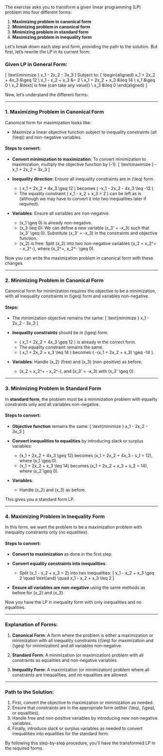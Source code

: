 The exercise asks you to transform a given linear programming (LP) problem into four different forms:

1. **Maximizing problem in canonical form**
2. **Minimizing problem in canonical form**
3. **Minimizing problem in standard form**
4. **Maximizing problem in inequality form**

Let's break down each step and form, providing the path to the solution. But first, let’s rewrite the LP in its current form:

### Given LP in General Form:
\[
\text{minimize } x_1 - 2x_2 - 3x_3
\]
Subject to:
\[
\begin{aligned}
x_1 + 2x_2 + 4x_3 &\geq 12 \\
x_1 - x_2 + x_3 &= 2 \\
x_1 + 2x_2 + x_3 &\leq 14 \\
x_1 &\geq 0 \\
x_2 &\text{ is free (can take any value)} \\
x_3 &\leq 0
\end{aligned}
\]

Now, let’s understand the different forms:

---

### 1. **Maximizing Problem in Canonical Form**

Canonical form for maximization looks like:
- Maximize a linear objective function subject to inequality constraints (all \(\leq\)) and non-negative variables.

#### Steps to convert:
- **Convert minimization to maximization**: To convert minimization to maximization, multiply the objective function by \(-1\).
  \[
  \text{maximize } -x_1 + 2x_2 + 3x_3
  \]

- **Inequality direction**: Ensure all inequality constraints are in \(\leq\) form.
    - \( x_1 + 2x_2 + 4x_3 \geq 12 \) becomes \( -x_1 - 2x_2 - 4x_3 \leq -12 \).
    - The equality constraint \( x_1 - x_2 + x_3 = 2 \) can be left as is (although we may have to convert it into two inequalities later if required).

- **Variables**: Ensure all variables are non-negative.
    - \(x_1 \geq 0\) is already non-negative.
    - \(x_3 \leq 0\): We can define a new variable \(x_3' = -x_3\) such that \(x_3' \geq 0\). Substitute \(x_3' = -x_3\) in the constraints and objective function.
    - \(x_2\) is free: Split \(x_2\) into two non-negative variables \(x_2 = x_2^+ - x_2^-\), where \(x_2^+, x_2^- \geq 0\).

Now you can write the maximization problem in canonical form with these changes.

---

### 2. **Minimizing Problem in Canonical Form**

Canonical form for minimization requires the objective to be a minimization, with all inequality constraints in \(\geq\) form and variables non-negative.

#### Steps:
- The minimization objective remains the same: 
  \[
  \text{minimize } x_1 - 2x_2 - 3x_3
  \]

- **Inequality constraints** should be in \(\geq\) form.
    - \( x_1 + 2x_2 + 4x_3 \geq 12 \) is already in the correct form.
    - The equality constraint remains the same.
    - \( x_1 + 2x_2 + x_3 \leq 14 \) becomes \( -(x_1 + 2x_2 + x_3) \geq -14 \).

- **Variables**: Handle \(x_2\) (free) and \(x_3\) (non-positive) as before.
    - \(x_2 = x_2^+ - x_2^-\), and \(x_3' = -x_3\) with \(x_3' \geq 0\).

---

### 3. **Minimizing Problem in Standard Form**

In **standard form**, the problem must be a minimization problem with equality constraints only and all variables non-negative.

#### Steps to convert:
- **Objective function** remains the same: 
  \[
  \text{minimize } x_1 - 2x_2 - 3x_3
  \]

- **Convert inequalities to equalities** by introducing slack or surplus variables:
    - \(x_1 + 2x_2 + 4x_3 \geq 12\) becomes \(x_1 + 2x_2 + 4x_3 - s_1 = 12\), where \(s_1 \geq 0\).
    - \(x_1 + 2x_2 + x_3 \leq 14\) becomes \(x_1 + 2x_2 + x_3 + s_2 = 14\), where \(s_2 \geq 0\).

- **Variables**: 
    - Handle \(x_2\) and \(x_3\) as before.

This gives you a standard form LP.

---

### 4. **Maximizing Problem in Inequality Form**

In this form, we want the problem to be a maximization problem with inequality constraints only (no equalities).

#### Steps to convert:
- **Convert to maximization** as done in the first step.

- **Convert equality constraints into inequalities**:
    - Split \(x_1 - x_2 + x_3 = 2\) into two inequalities:
      \[
      x_1 - x_2 + x_3 \geq 2 \quad \text{and} \quad x_1 - x_2 + x_3 \leq 2
      \]

- **Ensure all variables are non-negative** using the same methods as before for \(x_2\) and \(x_3\).

Now you have the LP in inequality form with only inequalities and no equalities.

---

### Explanation of Forms:
1. **Canonical Form**: A form where the problem is either a maximization or minimization with all inequality constraints (\(\leq\) for maximization and \(\geq\) for minimization) and all variables non-negative.
   
2. **Standard Form**: A minimization (or maximization) problem with all constraints as equalities and non-negative variables.

3. **Inequality Form**: A maximization (or minimization) problem where all constraints are inequalities, and no equalities are allowed.

---

### Path to the Solution:
1. First, convert the objective to maximization or minimization as needed.
2. Ensure that constraints are in the appropriate form (either \(\leq\), \(\geq\), or equalities).
3. Handle free and non-positive variables by introducing new non-negative variables.
4. Finally, introduce slack or surplus variables as needed to convert inequalities into equalities for the standard form.

By following this step-by-step procedure, you'll have the transformed LP in the required forms.